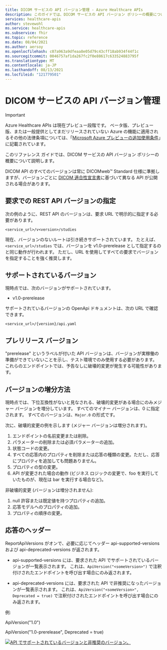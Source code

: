 ```yaml
---
title: DICOM サービスの API バージョン管理 - Azure Healthcare APIs
description: このガイドでは、DICOM サービスの API バージョン ポリシーの概要について説明します。
services: healthcare-apis
author: stevewohl
ms.service: healthcare-apis
ms.subservice: fhir
ms.topic: reference
ms.date: 08/04/2021
ms.author: aersoy
ms.openlocfilehash: c07a963a9dfeaa8e05d79c43cff18ab934f44f1c
ms.sourcegitcommit: 0046757af1da267fc2f0e88617c633524883795f
ms.translationtype: MT
ms.contentlocale: ja-JP
ms.lasthandoff: 08/13/2021
ms.locfileid: "121779501"
---
```

# <a name="api-versioning-for-dicom-service"></a>DICOM サービスの API バージョン管理

> [!IMPORTANT]
> Azure Healthcare APIs は現在プレビュー段階です。 ベータ版、プレビュー版、または一般提供としてまだリリースされていない Azure の機能に適用されるその他の法律条項については、「[Microsoft Azure プレビューの追加使用条件](https://azure.microsoft.com/support/legal/preview-supplemental-terms/)」に記載されています。

このリファレンス ガイドでは、DICOM サービスの API バージョン ポリシーの概要について説明します。 

DICOM API のすべてのバージョンは常に DICOMweb™ Standard 仕様に準拠しますが、バージョンごとに [DICOM 適合性宣言書](dicom-services-conformance-statement.md)に基づいて異なる API が公開される場合があります。

## <a name="specifying-version-of-rest-api-in-requests"></a>要求での REST API バージョンの指定

次の例のように、REST API のバージョンは、要求 URL で明示的に指定する必要があります。

`<service_url>/v<version>/studies`

現在、バージョンのないルートは引き続きサポートされています。 たとえば、`<service_url>/studies` では、バージョンを v1.0-prerelease として指定するのと同じ動作が行われます。 ただし、URL を使用してすべての要求でバージョンを指定することを強く推奨します。

## <a name="supported-versions"></a>サポートされているバージョン

現時点では、次のバージョンがサポートされています。

* v1.0-prerelease

サポートされているバージョンの OpenApi ドキュメントは、次の URL で確認できます。
 
`<service_url>/{version}/api.yaml`

## <a name="prerelease-versions"></a>プレリリース バージョン

"prerelease" というラベルが付いた API バージョンは、バージョンが実稼働の準備ができていないことを示し、テスト環境でのみ使用する必要があります。 これらのエンドポイントでは、予告なしに破壊的変更が発生する可能性があります。

## <a name="how-versions-are-incremented"></a>バージョンの増分方法

現時点では、下位互換性がないと見なされる、破壊的変更がある場合にのみメジャー バージョンを増分しています。 すべてのマイナー バージョンは、0 に指定されます。 すべてのバージョンは、`Major.0` の形式です。

次に、破壊的変更の例を示します (メジャー バージョンは増分されます)。

1. エンドポイントの名前変更または削除。
2. パラメーターの削除または必須パラメーターの追加。
3. 状態コードの変更。
4. すべての応答内のプロパティを削除または応答の種類の変更。ただし、応答にプロパティを追加しても問題ありません。
5. プロパティの型の変更。
6. API が変更された場合の動作 (ビジネス ロジックの変更で、foo を実行していたものが、現在は bar を実行する場合など)。

非破壊的変更 (バージョンは増分されません):

1. null 許容または既定値を持つプロパティの追加。
2. 応答モデルへのプロパティの追加。
3. プロパティの順序の変更。

## <a name="header-in-response"></a>応答のヘッダー

ReportApiVersions がオンで、必要に応じてヘッダー api-supported-versions および api-deprecated-versions が返されます。

* api-supported-versions には、要求された API でサポートされているバージョンが一覧表示されます。 これは、`ApiVersion("<someVersion>")` で注釈付けされたエンドポイントを呼び出す場合にのみ返されます。

* api-deprecated-versions には、要求された API で非推奨になったバージョンが一覧表示されます。 これは、`ApiVersion("<someVersion>", Deprecated = true)` で注釈付けされたエンドポイントを呼び出す場合にのみ返されます。

例:

ApiVersion("1.0")

ApiVersion("1.0-prerelease", Deprecated = true)

[ ![API でサポートされているバージョンと非推奨のバージョン。](media/api-supported-deprecated-versions.png) ](media/api-supported-deprecated-versions.png#lightbox)

